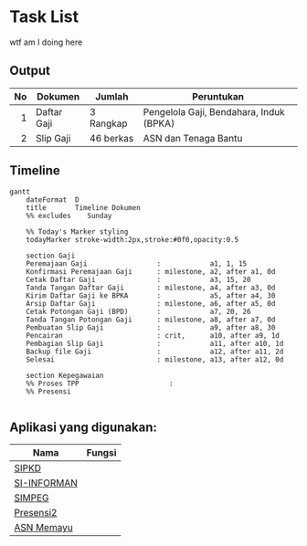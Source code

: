# Task List

wtf am I doing here

## Output

|No  |Dokumen|Jumlah|Peruntukan|
|---:|---|---|---|
|1   |Daftar Gaji |3 Rangkap|Pengelola Gaji, Bendahara, Induk (BPKA)|
|2   |Slip Gaji   |46 berkas|ASN dan Tenaga Bantu|

## Timeline

```mermaid
gantt
    dateFormat  D
    title       Timeline Dokumen
    %% excludes    Sunday
    
    %% Today's Marker styling
    todayMarker stroke-width:2px,stroke:#0f0,opacity:0.5

    section Gaji
    Peremajaan Gaji                 :            a1, 1, 15
    Konfirmasi Peremajaan Gaji      : milestone, a2, after a1, 0d
    Cetak Daftar Gaji               :            a3, 15, 20
    Tanda Tangan Daftar Gaji        : milestone, a4, after a3, 0d
    Kirim Daftar Gaji ke BPKA       :            a5, after a4, 30
    Arsip Daftar Gaji               : milestone, a6, after a5, 0d
    Cetak Potongan Gaji (BPD)       :            a7, 20, 26
    Tanda Tangan Potongan Gaji      : milestone, a8, after a7, 0d
    Pembuatan Slip Gaji             :            a9, after a8, 30
    Pencairan                       : crit,      a10, after a9, 1d
    Pembagian Slip Gaji             :            a11, after a10, 1d
    Backup file Gaji                :            a12, after a11, 2d
    Selesai                         : milestone, a13, after a12, 0d
        
    section Kepegawaian
    %% Proses TPP                      : 
    %% Presensi
    
```
## Aplikasi yang digunakan:

|Nama|Fungsi|
|---|---|
|[SIPKD](http://10.100.250.73/)                     |  |
|[SI-INFORMAN](https://si-informan.jogjaprov.go.id/)|  |
|[SIMPEG](https://simpeg2.jogjaprov.go.id/)         |  |
|[Presensi2](https://presensi2.jogjaprov.go.id/)    |  |
|[ASN Memayu](https://asnmemayu.jogjaprov.go.id/)   |  |
